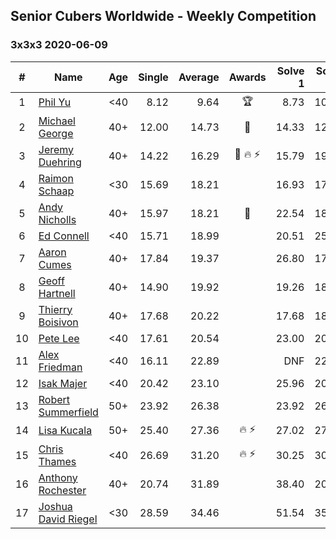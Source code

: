 ## Senior Cubers Worldwide - Weekly Competition
### 3x3x3 2020-06-09

| # | Name | Age | Single | Average | Awards | Solve 1 | Solve 2 | Solve 3 | Solve 4 | Solve 5 | Video |
| :--: | -- | :--: | --: | --: | :--: | --: | --: | --: | --: | --: | :-- |
| 1 | [Phil Yu](../../persons/phil_yu.md) | <40 | 8.12 | 9.64 | 🏆 | 8.73 | 10.73 | 9.45 | 15.53 | 8.12 | [Link](https://www.facebook.com/events/903549840109576/permalink/904460240018536/) |
| 2 | [Michael George](../../persons/michael_george.md) | 40+ | 12.00 | 14.73 | 🥇 | 14.33 | 12.00 | 20.94 | 14.82 | 15.04 | [Link](https://www.facebook.com/events/903549840109576/permalink/906656469798913/) |
| 3 | [Jeremy Duehring](../../persons/jeremy_duehring.md) | 40+ | 14.22 | 16.29 | 🥈 🔥 ⚡ | 15.79 | 19.04 | 15.94 | 14.22 | 17.13 | [Link](https://www.facebook.com/jeremy.duehring/videos/10160093525337846/) |
| 4 | [Raimon Schaap](../../persons/raimon_schaap.md) | <30 | 15.69 | 18.21 |  | 16.93 | 17.81 | 19.90 | 22.30 | 15.69 | [Link](https://www.facebook.com/events/903549840109576/permalink/907282399736320/) |
| 5 | [Andy Nicholls](../../persons/andy_nicholls.md) | 40+ | 15.97 | 18.21 | 🥉 | 22.54 | 18.29 | 17.94 | 18.41 | 15.97 | [Link](https://www.facebook.com/events/903549840109576/permalink/904345660029994/) |
| 6 | [Ed Connell](../../persons/ed_connell.md) | <40 | 15.71 | 18.99 |  | 20.51 | 25.08 | 18.51 | 15.71 | 17.95 | [Link](https://www.facebook.com/events/903549840109576/permalink/906639443133949/) |
| 7 | [Aaron Cumes](../../persons/aaron_cumes.md) | 40+ | 17.84 | 19.37 |  | 26.80 | 17.84 | 19.48 | 19.51 | 19.12 | [Link](https://www.facebook.com/events/903549840109576/permalink/903622673435626/) |
| 8 | [Geoff Hartnell](../../persons/geoff_hartnell.md) | 40+ | 14.90 | 19.92 |  | 19.26 | 18.61 | 14.90 | 23.87 | 21.90 | [Link](https://www.facebook.com/events/903549840109576/permalink/906470013150892/) |
| 9 | [Thierry Boisivon](../../persons/thierry_boisivon.md) | 40+ | 17.68 | 20.22 |  | 17.68 | 18.77 | 19.20 | 22.70 | 29.83 | [Link](https://www.facebook.com/events/903549840109576/permalink/908170142980879/) |
| 10 | [Pete Lee](../../persons/pete_lee.md) | <40 | 17.61 | 20.54 |  | 23.00 | 20.49 | 18.14 | 17.61 | 23.31 | [Link](https://www.facebook.com/events/903549840109576/permalink/906704453127448/) |
| 11 | [Alex Friedman](../../persons/alex_friedman.md) | <40 | 16.11 | 22.89 |  | DNF | 22.65 | 17.16 | 28.87 | 16.11 | [Link](https://www.facebook.com/events/903549840109576/permalink/907936913004202/) |
| 12 | [Isak Majer](../../persons/isak_majer.md) | <40 | 20.42 | 23.10 |  | 25.96 | 20.42 | 22.52 | 32.10 | 20.84 | [Link](https://www.facebook.com/isak.majer/videos/3263767253848359/) |
| 13 | [Robert Summerfield](../../persons/robert_summerfield.md) | 50+ | 23.92 | 26.38 |  | 23.92 | 26.86 | 25.23 | 33.39 | 27.05 | [Link](https://www.facebook.com/events/903549840109576/permalink/907899589674601/) |
| 14 | [Lisa Kucala](../../persons/lisa_kucala.md) | 50+ | 25.40 | 27.36 | 🔥 ⚡ | 27.02 | 27.53 | 29.19 | 25.40 | 27.52 | [Link](https://www.facebook.com/events/903549840109576/permalink/908241452973748/) |
| 15 | [Chris Thames](../../persons/chris_thames.md) | <40 | 26.69 | 31.20 | 🔥 ⚡ | 30.25 | 30.58 | 46.47 | 26.69 | 32.77 | [Link](https://www.facebook.com/events/903549840109576/permalink/906712713126622/) |
| 16 | [Anthony Rochester](../../persons/anthony_rochester.md) | 40+ | 20.74 | 31.89 |  | 38.40 | 20.74 | DNF | 23.44 | 33.84 | [Link](https://www.facebook.com/events/903549840109576/permalink/904290700035490/) |
| 17 | [Joshua David Riegel](../../persons/joshua_david_riegel.md) | <30 | 28.59 | 34.46 |  | 51.54 | 35.30 | 35.11 | 32.98 | 28.59 | [Link](https://www.facebook.com/events/903549840109576/permalink/908169162980977/) |

<!-- Global site tag (gtag.js) - Google Analytics -->
<script async src="https://www.googletagmanager.com/gtag/js?id=UA-86348435-3"></script>
<script>window.dataLayer = window.dataLayer || []; function gtag() {dataLayer.push(arguments);} gtag('js', new Date()); gtag('config', 'UA-86348435-3');</script>
